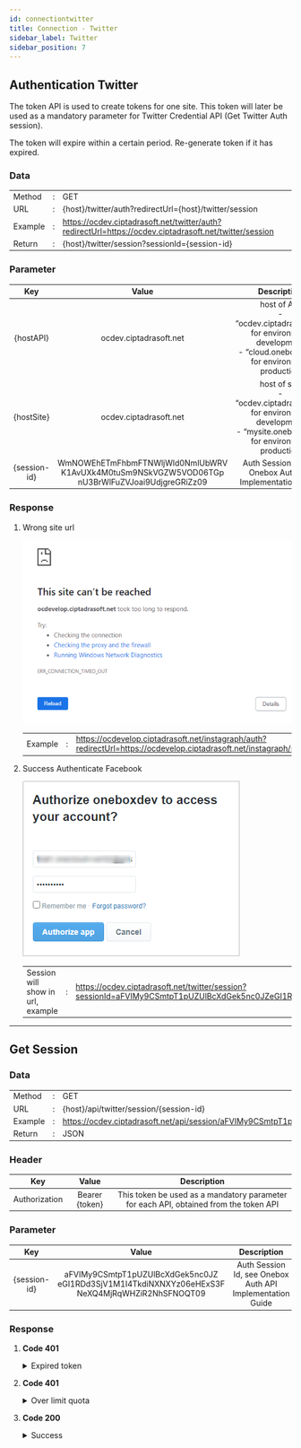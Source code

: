 ```yaml
---
id: connectiontwitter
title: Connection - Twitter
sidebar_label: Twitter
sidebar_position: 7
---
```


## Authentication Twitter

The token API is used to create tokens for one site. This token will later be used as a mandatory parameter for Twitter Credential API (Get Twitter Auth session).

The token will expire within a certain period. Re-generate token if it has expired.

### Data

|         |     |                                                                                                        |
| ------- | --- | ------------------------------------------------------------------------------------------------------ |
| Method  | :   | GET                                                                                                    |
| URL     | :   | {host}/twitter/auth?redirectUrl={host}/twitter/session                                                 |
| Example | :   | https://ocdev.ciptadrasoft.net/twitter/auth?redirectUrl=https://ocdev.ciptadrasoft.net/twitter/session |
| Return  | :   | {host}/twitter/session?sessionId={session-id}                                                          |

### Parameter

|     Key      |                                                 Value                                                  |                                                           Description                                                            |
| :----------: | :----------------------------------------------------------------------------------------------------: | :------------------------------------------------------------------------------------------------------------------------------: |
|  {hostAPI}   |                                         ocdev.ciptadrasoft.net                                         |  host of API<br/> - “ocdev.ciptadrasoft.net” for environment development<br/> - “cloud.onebox.co.id” for environment production  |
|  {hostSite}  |                                         ocdev.ciptadrasoft.net                                         | host of site<br/> - “ocdev.ciptadrasoft.net” for environment development<br/> - “mysite.onebox.co.id” for environment production |
| {session-id} | WmNOWEhETmFhbmFTNWljWld0NmlUbWRV<br/>K1AvUXk4M0tuSm9NSkVGZW5VOD06TGp<br/>nU3BrWlFuZVJoai9UdjgreGRiZz09 |                                    Auth Session Id, see Onebox Auth API Implementation Guide                                     |

### Response

1. Wrong site url

   ![alt text](../img/Picture7.png)

   |         |     |                                                                                                                      |
   | ------- | --- | -------------------------------------------------------------------------------------------------------------------- |
   | Example | :   | https://ocdevelop.ciptadrasoft.net/instagraph/auth?redirectUrl=https://ocdevelop.ciptadrasoft.net/instagraph/session |

1. Success Authenticate Facebook

   ![alt text](../img/Picture8.png)

   |                                   |     |                                                                                                                                                       |
   | --------------------------------- | --- | ----------------------------------------------------------------------------------------------------------------------------------------------------- |
   | Session will show in url, example | :   | https://ocdev.ciptadrasoft.net/twitter/session?sessionId=aFVIMy9CSmtpT1pUZUlBcXdGek5nc0JZeGI1RDd3SjV1M1I4TkdiNXNXYz06eHExS3FNeXQ4MjRqWHZiR2NhSFNOQT09 |

---

## Get Session

### Data

|         |     |                                                                                                                                         |
| ------- | --- | --------------------------------------------------------------------------------------------------------------------------------------- |
| Method  | :   | GET                                                                                                                                     |
| URL     | :   | {host}/api/twitter/session/{session-id}                                                                                                 |
| Example | :   | https://ocdev.ciptadrasoft.net/api/session/aFVIMy9CSmtpT1pUZUlBcXdGek5nc0JZeGI1RDd3SjV1M1I4TkdiNXNXYz06eHExS3FNeXQ4MjRqWHZiR2NhSFNOQT09 |
| Return  | :   | JSON                                                                                                                                    |

### Header

|      Key      |     Value      |                                      Description                                      |
| :-----------: | :------------: | :-----------------------------------------------------------------------------------: |
| Authorization | Bearer {token} | This token be used as a mandatory parameter for each API, obtained from the token API |

### Parameter

|     Key      |                                                 Value                                                  |                        Description                        |
| :----------: | :----------------------------------------------------------------------------------------------------: | :-------------------------------------------------------: |
| {session-id} | aFVIMy9CSmtpT1pUZUlBcXdGek5nc0JZ<br/>eGI1RDd3SjV1M1I4TkdiNXNXYz06eHExS3F<br/>NeXQ4MjRqWHZiR2NhSFNOQT09 | Auth Session Id, see Onebox Auth API Implementation Guide |

### Response

1. **Code 401**

    <details><summary>Expired token</summary><p>

   ```jsx title="Body"
   {
   	"_meta": {
   			"status": "ERROR",
   			"count": 1
   	},
   	"records": {
   			"errorCode": 401,
   			"userMessage": "Expired token",
   			"devMessage": null,
   			"more": null,
   			"applicationCode": null
   	}
   }
   ```

  </p></details>

2. **Code 401**

    <details><summary>Over limit quota</summary><p>

   ```jsx title="Body"
   {
   	"_meta": {
   			"status": "ERROR",
   			"count": 1
   	},
   	"records": {
   			"errorCode": 401,
               "userMessage": "time limit reached please try again tomorrow at 18:00 - 06:00",
               "devMessage": "",
   			"more": null,
   			"applicationCode": ""
   	}
   }
   ```

  </p></details>

3. **Code 200**

    <details><summary>Success</summary><p>

   ```jsx title="Body"
   {
    "session": "hUH3/BJkiOZTeIAqwFzNgsBYxb5D7wJ5u3R8NGb5sWc=:xq1KqMyt824jXvbGcaHSNA==",
    "profile": {
        "oauth_token": "1290561158944968704-YYCqQYPKm1ikrZZ2hn5Qtr3v3kgDVf",
        "oauth_token_secret": "uBSDEbdFkzVJ8IdpojQt6mSUw1NsMv8ZioT9JM7BVFV2y",
        "user_id": "1290561158944968704",
        "screen_name": "KuCamera"
    }
   }
   ```

  </p></details>
